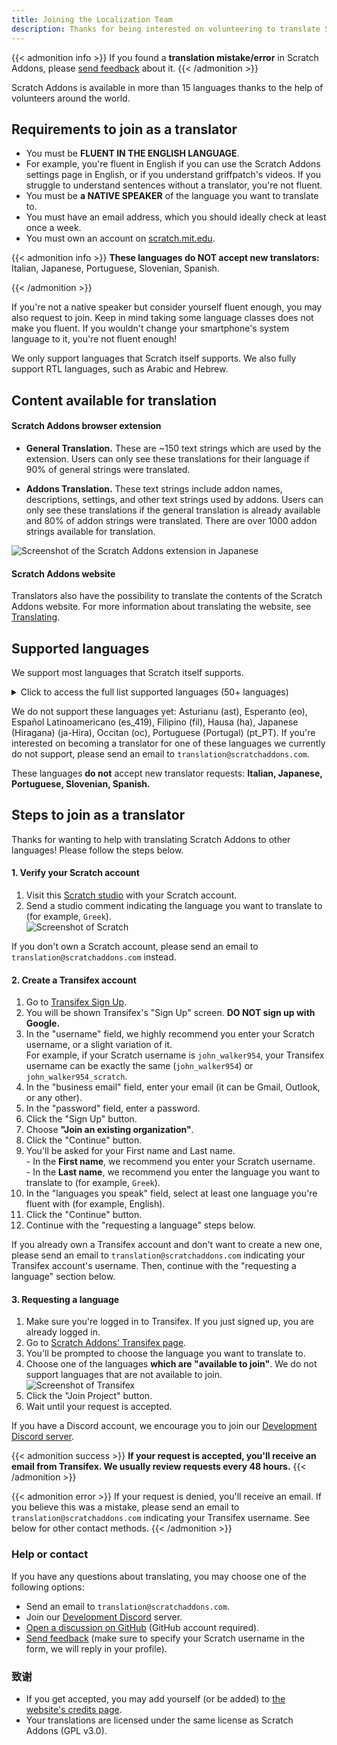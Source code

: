 ```yaml
---
title: Joining the Localization Team
description: Thanks for being interested on volunteering to translate Scratch Addons to other languages! Scratch Addons is a non-profit open source project where volunteer web developers maintain the extension and create its addons.
---
```


{{< admonition info >}}
If you found a **translation mistake/error** in Scratch Addons, please [send feedback](/feedback) about it.
{{< /admonition >}}

Scratch Addons is available in more than 15 languages thanks to the help of volunteers around the world.

## Requirements to join as a translator

* You must be **FLUENT IN THE ENGLISH LANGUAGE**.
* For example, you're fluent in English if you can use the Scratch Addons settings page in English, or if you understand griffpatch's videos. If you struggle to understand sentences without a translator, you're not fluent.
* You must be **a NATIVE SPEAKER** of the language you want to translate to.
* You must have an email address, which you should ideally check at least once a week.
* You must own an account on [scratch.mit.edu](https://scratch.mit.edu).

{{< admonition info >}}
**These languages do NOT accept new translators:** Italian, Japanese, Portuguese, Slovenian, Spanish.
<!-- This list of languages is also found below. Remember to update both. -->
{{< /admonition >}}

If you're not a native speaker but consider yourself fluent enough, you may also request to join. Keep in mind taking some language classes does not make you fluent. If you wouldn't change your smartphone's system language to it, you're not fluent enough!

We only support languages that Scratch itself supports. We also fully support RTL languages, such as Arabic and Hebrew.

## Content available for translation

#### Scratch Addons browser extension

- **General Translation.** These are ~150 text strings which are used by the extension. Users can only see these translations for their language if 90% of general strings were translated.

- **Addons Translation.** These text strings include addon names, descriptions, settings, and other text strings used by addons. Users can only see these translations if the general translation is already available and 80% of addon strings were translated. There are over 1000 addon strings available for translation.

![Screenshot of the Scratch Addons extension in Japanese](/assets/img/docs/transifex-general-vs-addons.png)

#### Scratch Addons website

Translators also have the possibility to translate the contents of the Scratch Addons website. For more information about translating the website, see [Translating](https://github.com/ScratchAddons/website-v2/wiki/Translating).

## Supported languages

We support most languages that Scratch itself supports.

<details>
<summary>Click to access the full list supported languages (50+ languages)</summary>
Abkhaz (ab), Afrikaans (af), Amharic (am), Aragonese (an), Arabic (ar), Azerbaijani (az), Belarusian (be), Bulgarian (bg), Bengali (bn), Catalan (ca), Central Kurdish (ckb), Czech (cs), Welsh (cy), Danish (da), German (de), Greek (el), Spanish (es), Estonian (et), Basque (eu), Persian (fa), Finnish (fi), French (fr), Western Frisian (fy), Irish (ga), Gaelic, Scottish (gd), Galician (gl), Hebrew (he), Hindi (hi), Croatian (hr), Haitian (Haitian Creole) (ht), Hungarian (hu), Armenian (hy), Indonesian (id), Icelandic (is), Italian (it), Japanese (ja), Georgian (ka), Kazakh (kk), Khmer (km), Korean (ko), Kurdish (ku), Lithuanian (lt), Latvian (lv), Maori (mi), Mongolian (mn), Norwegian Bokmål (nb), Dutch (nl), Norwegian Nynorsk (nn), Northern Sotho (nso), Odia (or), Polish (pl), Portuguese (Brazil) (pt_BR), Quechua (qu), Rapa Nui (rap), Romanian (ro), Russian (ru), Slovak (sk), Slovenian (sl), Serbian (sr), Swedish (sv), Swahili (sw), Thai (th), Tswana (tn), Turkish (tr), Ukrainian (uk), Uzbek (uz), Vietnamese (vi), Xhosa (xh), Chinese (China) (zh_CN), Chinese (Taiwan) (zh_TW), Zulu (zu).
</details>

We do not support these languages yet: Asturianu (ast), Esperanto (eo), Español Latinoamericano (es_419), Filipino (fil), Hausa (ha), Japanese (Hiragana) (ja-Hira), Occitan (oc), Portuguese (Portugal) (pt_PT). If you're interested on becoming a translator for one of these languages we currently do not support, please send an email to `translation@scratchaddons.com`.

These languages **do not** accept new translator requests: **Italian, Japanese, Portuguese, Slovenian, Spanish.**

## Steps to join as a translator

Thanks for wanting to help with translating Scratch Addons to other languages! Please follow the steps below.

#### 1. Verify your Scratch account
1. Visit this [Scratch studio](https://scratch.mit.edu/studios/33665222/comments) with your Scratch account.
1. Send a studio comment indicating the language you want to translate to (for example, `Greek`).  
![Screenshot of Scratch](/assets/img/docs/scratch-req-language.png)

If you don't own a Scratch account, please send an email to `translation@scratchaddons.com` instead.

#### 2. Create a Transifex account
1. Go to [Transifex Sign Up](https://app.transifex.com/signup/).  
1. You will be shown Transifex's "Sign Up" screen. **DO NOT sign up with Google.**  
1. In the "username" field, we highly recommend you enter your Scratch username, or a slight variation of it.  
For example, if your Scratch username is `john_walker954`, your Transifex username can be exactly the same (`john_walker954`) or `john_walker954_scratch`.
1. In the "business email" field, enter your email (it can be Gmail, Outlook, or any other).
1. In the "password" field, enter a password.
1. Click the "Sign Up" button.
1. Choose **"Join an existing organization"**.
1. Click the "Continue" button.
1. You'll be asked for your First name and Last name.  
\- In the **First name**, we recommend you enter your Scratch username.  
\- In the **Last name**, we recommend you enter the language you want to translate to (for example, `Greek`).
1. In the "languages you speak" field, select at least one language you're fluent with (for example, English).
1. Click the "Continue" button.
1. Continue with the "requesting a language" steps below.

If you already own a Transifex account and don't want to create a new one, please send an email to `translation@scratchaddons.com` indicating your Transifex account's username. Then, continue with the "requesting a language" section below.

#### 3. Requesting a language
1. Make sure you're logged in to Transifex. If you just signed up, you are already logged in.
1. Go to [Scratch Addons' Transifex page](https://app.transifex.com/join/?o=scratch-addons&p=scratch-addons-extension&t=opensource).
1. You'll be prompted to choose the language you want to translate to.
1. Choose one of the languages **which are "available to join"**. We do not support languages that are not available to join.  
![Screenshot of Transifex](/assets/img/docs/transifex-req-language.png)
1. Click the "Join Project" button.
1. Wait until your request is accepted.

If you have a Discord account, we encourage you to join our [Development Discord server](https://discord.gg/Ak8sCDQ).

{{< admonition success >}}
**If your request is accepted, you'll receive an email from Transifex. We usually review requests every 48 hours.**
{{< /admonition >}}

{{< admonition error >}}
If your request is denied, you'll receive an email. If you believe this was a mistake, please send an email to  `translation@scratchaddons.com` indicating your Transifex username. See below for other contact methods.
{{< /admonition >}}

### Help or contact

If you have any questions about translating, you may choose one of the following options:
- Send an email to `translation@scratchaddons.com`.
- Join our [Development Discord](https://discord.gg/Ak8sCDQ) server.
- [Open a discussion on GitHub](https://github.com/ScratchAddons/ScratchAddons/discussions) (GitHub account required).
- [Send feedback](/feedback) (make sure to specify your Scratch username in the form, we will reply in your profile).

### 致谢

- If you get accepted, you may add yourself (or be added) to [the website's credits page](/credits).
- Your translations are licensed under the same license as Scratch Addons (GPL v3.0).
